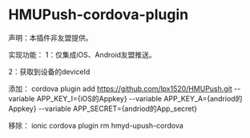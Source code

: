 # HMUPush-cordova-plugin


声明：本插件非友盟提供。

实现功能：
1：仅集成iOS、Android友盟推送。

2：获取到设备的deviceId


添加： 
cordova plugin add https://github.com/lpx1520/HMUPush.git --variable APP_KEY_I={iOS的Appkey} --variable APP_KEY_A={andriod的Appkey}  --variable APP_SECRET={andriod的App_secret}

移除：
ionic cordova plugin rm hmyd-upush-cordova
